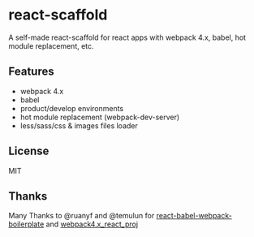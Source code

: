 # react-scaffold
A self-made react-scaffold for react apps with webpack 4.x, babel, hot module replacement, etc.

## Features
* webpack 4.x
* babel
* product/develop environments
* hot module replacement (webpack-dev-server)
* less/sass/css & images files loader

## License
MIT

## Thanks
Many Thanks to @ruanyf and @temulun for [react-babel-webpack-boilerplate](https://github.com/ruanyf/react-babel-webpack-boilerplate) and [webpack4.x_react_proj](https://github.com/temulun/webpack4.x_react_proj) 